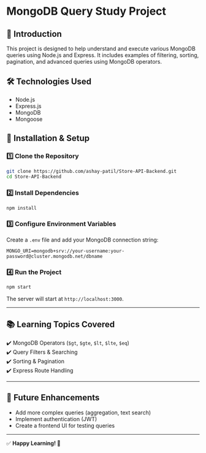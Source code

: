 # MongoDB Query Study Project

## 📖 Introduction
This project is designed to help understand and execute various MongoDB queries using Node.js and Express. It includes examples of filtering, sorting, pagination, and advanced queries using MongoDB operators.

## 🛠️ Technologies Used
- Node.js
- Express.js
- MongoDB
- Mongoose

## 🚀 Installation & Setup

### 1️⃣ Clone the Repository
```sh
git clone https://github.com/ashay-patil/Store-API-Backend.git
cd Store-API-Backend
```

### 2️⃣ Install Dependencies
```sh
npm install
```

### 3️⃣ Configure Environment Variables
Create a `.env` file and add your MongoDB connection string:
```
MONGO_URI=mongodb+srv://your-username:your-password@cluster.mongodb.net/dbname
```

### 4️⃣ Run the Project
```sh
npm start
```

The server will start at `http://localhost:3000`.

---

## 📚 Learning Topics Covered
✔️ MongoDB Operators (`$gt`, `$gte`, `$lt`, `$lte`, `$eq`)  
✔️ Query Filters & Searching  
✔️ Sorting & Pagination  
✔️ Express Route Handling  

---

## 🎯 Future Enhancements
- Add more complex queries (aggregation, text search)
- Implement authentication (JWT)
- Create a frontend UI for testing queries

---
✅ **Happy Learning! 🚀**

